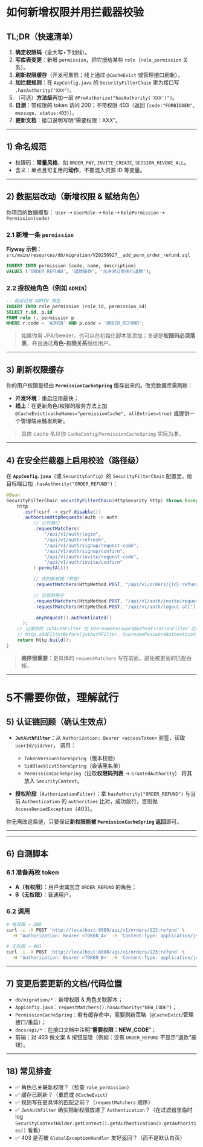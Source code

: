 

# 如何新增权限并用拦截器校验

## TL;DR（快速清单）

1. **确定权限码**（全大写+下划线）。
2. **写库表变更**：新增 `permission`，把它授给某些 `role`（`role_permission` 关系）。
3. **刷新权限缓存**（开发可重启；线上通过 `@CacheEvict` 或管理接口刷新）。
4. **加拦截规则**：在 `AppConfig.java` 的 `SecurityFilterChain` 里为接口写 `.hasAuthority("XXX")`。
5. （可选）**方法级**再加一层 `@PreAuthorize("hasAuthority('XXX')")`。
6. **自测**：带权限的 token 访问 200；不带权限 403（返回 `{code:"FORBIDDEN", message, status:403}`）。
7. **更新文档**：接口说明写明“需要权限：XXX”。

---

## 1) 命名规范

* 权限码：**常量风格**，如 `ORDER_PAY`, `INVITE_CREATE`, `SESSION_REVOKE_ALL`。
* 含义：单点且可复用的**动作**，不要混入资源 ID 等变量。

---

## 2) 数据层改动（新增权限 & 赋给角色）

你项目的数据模型：
`User` ⇢ `UserRole` ⇢ `Role` ⇢ `RolePermission` ⇢ `Permission(code)`

### 2.1 新增一条 `permission`

**Flyway 示例**：`src/main/resources/db/migration/V20250927__add_perm_order_refund.sql`

```sql
INSERT INTO permission (code, name, description)
VALUES ('ORDER_REFUND', '退款操作', '允许对订单执行退款');
```

### 2.2 授权给角色（例如 `ADMIN`）

```sql
-- 假设已有 ADMIN 角色
INSERT INTO role_permission (role_id, permission_id)
SELECT r.id, p.id
FROM role r, permission p
WHERE r.code = 'ADMIN' AND p.code = 'ORDER_REFUND';
```

> 如果你用 JPA/Seeder，也可以在初始化脚本里添加；关键是**权限码必须落表**，并且通过**角色-权限关系**授给用户。

---

## 3) 刷新权限缓存

你的用户权限是经由 **`PermissionCacheSpring`** 缓存出来的。改完数据库需刷新：

* **开发环境**：重启应用最快；
* **线上**：在更新角色/权限的服务方法上加 `@CacheEvict(cacheNames="permissionCache", allEntries=true)` 或提供一个管理端点触发刷新。

> 具体 cache 名以你 `CacheConfig`/`PermissionCacheSpring` 实际为准。

---

## 4) 在安全拦截器上启用校验（路径级）

在 **`AppConfig.java`**（或 `SecurityConfig`）的 `SecurityFilterChain` 配置里，给目标端口加 `.hasAuthority("ORDER_REFUND")`：

```java
@Bean
SecurityFilterChain securityFilterChain(HttpSecurity http) throws Exception {
    http
      .csrf(csrf -> csrf.disable())
      .authorizeHttpRequests(auth -> auth
          // 公开端口
          .requestMatchers(
              "/api/v1/auth/login",
              "/api/v1/auth/refresh",
              "/api/v1/auth/signup/request-code",
              "/api/v1/auth/signup/confirm",
              "/api/v1/auth/invite/request-code",
              "/api/v1/auth/invite/confirm"
          ).permitAll()

          // 你的新权限（举例）
          .requestMatchers(HttpMethod.POST, "/api/v1/orders/{id}:refund").hasAuthority("ORDER_REFUND")

          // 已有的例子
          .requestMatchers(HttpMethod.POST, "/api/v1/auth/invite/request-code").hasAuthority("INVITE_CREATE")
          .requestMatchers(HttpMethod.POST, "/api/v1/auth/logout-all").hasAuthority("SESSION_REVOKE_ALL")

          .anyRequest().authenticated()
      );
    // 记得你的 JwtAuthFilter 在 UsernamePasswordAuthenticationFilter 之前
    // http.addFilterBefore(jwtAuthFilter, UsernamePasswordAuthenticationFilter.class);
    return http.build();
}
```

> **顺序很重要**：更具体的 `requestMatchers` 写在前面，避免被更宽的匹配吞掉。

---

# 5不需要你做，理解就行

## 5) 认证链回顾（确认生效点）

* **`JwtAuthFilter`**：从 `Authorization: Bearer <accessToken>` 验签，读取 `userId/sid/ver`，
  调用：

  * `TokenVersionStoreSpring`（版本校验）
  * `SidBlacklistStoreSpring`（会话黑名单）
  * `PermissionCacheSpring`（拉取**权限码列表** → `GrantedAuthority`）
    将其放入 `SecurityContext`。
* **授权阶段**（`AuthorizationFilter`）：拿 `hasAuthority("ORDER_REFUND")` 与当前 `Authentication` 的 `authorities` 比对，成功放行，否则抛 `AccessDeniedException`（403）。

你无需改这条链，只要保证**新权限能被 `PermissionCacheSpring` 返回**即可。

---


---

## 6) 自测脚本

### 6.1 准备两枚 token

* **A（有权限）**：用户隶属包含 `ORDER_REFUND` 的角色；
* **B（无权限）**：普通用户。

### 6.2 调用

```bash
# 有权限 → 200
curl -i -X POST 'http://localhost:8080/api/v1/orders/123:refund' \
  -H 'Authorization: Bearer <TOKEN_A>' -H 'Content-Type: application/json' -d '{}'

# 无权限 → 403
curl -i -X POST 'http://localhost:8080/api/v1/orders/123:refund' \
  -H 'Authorization: Bearer <TOKEN_B>' -H 'Content-Type: application/json' -d '{}'
```

---

## 7) 变更后要更新的文档/代码位置

* `db/migration/*`：新增权限 & 角色关联脚本；
* `AppConfig.java`：`requestMatchers().hasAuthority("NEW_CODE")`；
* `PermissionCacheSpring`：若有缓存命中，需要刷新策略（`@CacheEvict`/管理接口/重启）；
* `docs/api/*`：在接口文档中注明“**需要权限：NEW_CODE**”；
* 前端：对 403 做文案 & 按钮显隐（例如：没有 `ORDER_REFUND` 不显示“退款”按钮）。

---

## 18) 常见排查

* ✅ 角色已关联新权限？（检查 `role_permission`）
* ✅ 缓存已刷新？（重启或 `@CacheEvict`）
* ✅ 规则写在更具体的匹配之前？（`requestMatchers` 顺序）
* ✅ `JwtAuthFilter` 确实把新权限放进了 `Authentication`？（在过滤器里临时 log `SecurityContextHolder.getContext().getAuthentication().getAuthorities()` 看看）
* ✅ 403 是否被 `GlobalExceptionHandler` 友好返回？（而不是默认白页）

